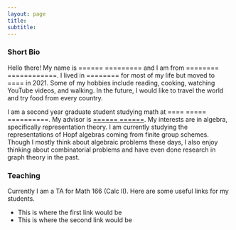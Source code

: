 ```yaml
---
layout: page
title: 
subtitle: 
---
```


### Short Bio

Hello there! My name is ====== ========= and I am from ======== ============. I lived in ======== for most of my life but moved to ==== in 2021. Some of my hobbies include reading, cooking, watching YouTube videos, and walking. In the future, I would like to travel the world and try food from every country.

I am a second year graduate student studying math at ==== ===== ==========. My advisor is [====== ======](https://www.google.com/). My interests are in algebra, specifically representation theory. I am currently studying the representations of Hopf algebras coming from finite group schemes. Though I mostly think about algebraic problems these days, I also enjoy thinking about combinatorial problems and have even done research in graph theory in the past. 

### Teaching

Currently I am a TA for Math 166 (Calc II). Here are some useful links for my students.

- This is where the first link would be
- This is where the second link would be
